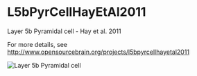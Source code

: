 L5bPyrCellHayEtAl2011
=====================

Layer 5b Pyramidal cell - Hay et al. 2011

For more details, see http://www.opensourcebrain.org/projects/l5bpyrcellhayetal2011

![Layer 5b Pyramidal cell](https://raw.github.com/OpenSourceBrain/L5bPyrCellHayEtAl2011/master/neuroConstruct/images/large.png)


